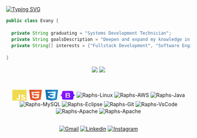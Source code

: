 <div>
<a href="https://git.io/typing-svg"><img src="https://readme-typing-svg.demolab.com?font=Fira+Code&size=23&pause=1000&color=81a9fc&width=435&lines=About+me%3A" alt="Typing SVG" /></a>
</div>


```java
public class Evany {

  private String graduating = "Systems Development Technician";
  private String goalsDescription = "Deepen and expand my knowledge in programming, development and english.";
  private String[] interests = {"Fullstack Development", "Software Engineering", "Books"};

}

```

<div align="center">
  <img height=200 align="center" src="https://github-readme-stats.vercel.app/api?username=evanysilvestre&show_icons=true&theme=holi&include_all_commits=true&count_private=true&locale=en&"/>
  <img height=200 align="center" src="https://github-readme-stats.vercel.app/api/top-langs?username=evanysilvestre&show_icons=true&theme=holi&include_all_commits=true&count_private=true&locale=en&&layout=compact&langs_count=8&card_width=320" />
</div>

##

<div align="center" style="display: inline_block"><br>
    
<img align="center" alt="Raphs-Js" height="30" width="40" src="https://raw.githubusercontent.com/devicons/devicon/master/icons/javascript/javascript-plain.svg">

<img align="center" alt="Raphs-HTML" height="30" width="40" src="https://raw.githubusercontent.com/devicons/devicon/master/icons/html5/html5-original.svg">
  
<img align="center" alt="Raphs-CSS" height="30" width="40" src="https://raw.githubusercontent.com/devicons/devicon/master/icons/css3/css3-original.svg">

<img align="center" alt="Raphs-Bootstrap" height="30" width="40" src="https://raw.githubusercontent.com/devicons/devicon/master/icons/bootstrap/bootstrap-original.svg">

<img align="center" alt="Raphs-Linux" height="30" width="40" src="https://cdn.jsdelivr.net/gh/devicons/devicon@latest/icons/linux/linux-original.svg" />

<img align="center" alt="Raphs-AWS" height="30" width="40" src="https://cdn.jsdelivr.net/gh/devicons/devicon@latest/icons/amazonwebservices/amazonwebservices-plain-wordmark.svg">      
  
<img align="center" alt="Raphs-Java" height="30" width="40" src="https://cdn.jsdelivr.net/gh/devicons/devicon@latest/icons/java/java-original-wordmark.svg">

<img align="center" alt="Raphs-MySQL" height="30" width="40" src="https://cdn.jsdelivr.net/gh/devicons/devicon@latest/icons/mysql/mysql-original.svg">
          
<img align="center" alt="Raphs-Eclipse" height="30" width="40" src="https://cdn.jsdelivr.net/gh/devicons/devicon@latest/icons/eclipse/eclipse-original.svg">

<img align="center" alt="Raphs-Git" height="30" width="40" src="https://cdn.jsdelivr.net/gh/devicons/devicon@latest/icons/git/git-original.svg">

<img align="center" alt="Raphs-VsCode" height="30" width="40" src="https://cdn.jsdelivr.net/gh/devicons/devicon@latest/icons/vscode/vscode-original.svg">

<img align="center" alt="Raphs-Apache" height="50" width="60" src="https://cdn.jsdelivr.net/gh/devicons/devicon@latest/icons/apache/apache-original-wordmark.svg">

<img align="center" alt="Raphs-Apache" height="50" width="60" src="https://cdn.jsdelivr.net/gh/devicons/devicon@latest/icons/php/php-original.svg">




</div>

##
  
<div align="center"> 
  <a href="mailto:evany.120@gmail.com"><img align="center" alt="Gmail" src="https://img.shields.io/badge/Gmail-063970?style=for-the-badge&logo=gmail&logoColor=white"></a>
  <a href="https://www.linkedin.com/in/raphaelamonteiro/" target="_blank"><img align="center" alt="Linkedin" src="https://img.shields.io/badge/LinkedIn-e83023?style=for-the-badge&logo=linkedin&logoColor=white"></a>
  <a href="https://www.instagram.com/evanysilvestre/" target="_blank"><img align="center" alt="Instagram" src="https://img.shields.io/badge/Instagram-063970?style=for-the-badge&logo=instagram&logoColor=white"></a>
</div>
